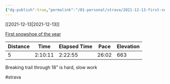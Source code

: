 ```yaml
---
{"dg-publish":true,"permalink":"/01-personal/strava/2021-12-13-first-snowshoe-of-the-year/"}
---
```



[[2021-12-13\|2021-12-13]]

[First snowshoe of the year](https://www.strava.com/activities/6380709308)

| Distance | Time    | Elapsed Time | Pace  | Elevation |
| -------- | ------- | ------------ | ----- | --------- |
| 5        | 2:10:11 | 2:22:55      | 26:02 | 663       |


Breaking trail through 18" is hard, slow work

#strava
